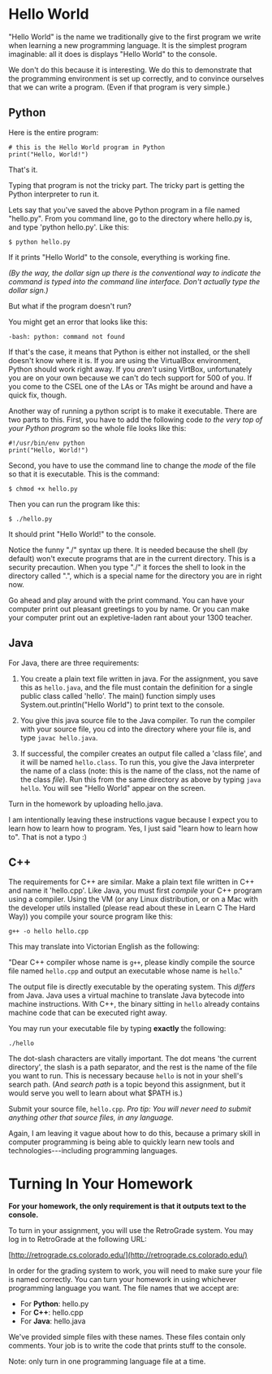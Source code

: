 Hello World
======

"Hello World" is the name we traditionally give to the first program
we write when learning a new programming language. It is the simplest
program imaginable: all it does is displays "Hello World" to the
console.

We don't do this because it is interesting. We do this to demonstrate
that the programming environment is set up correctly, and to convince
ourselves that we can write a program. (Even if that program is very
simple.)

Python
--------

Here is the entire program:

	# this is the Hello World program in Python
	print("Hello, World!")
	
That's it.

Typing that program is not the tricky part. The tricky part is getting
the Python interpreter to run it. 

Lets say that you've saved the above Python program in a file named
"hello.py". From you command line, go to the directory where hello.py
is, and type 'python hello.py'. Like this:

	$ python hello.py

If it prints "Hello World" to the console, everything is working fine.

_(By the way, the dollar sign up there is the conventional way to
indicate the command is typed into the command line interface. Don't
actually type the dollar sign.)_

But what if the program doesn't run?

You might get an error that looks like this:

	-bash: python: command not found
	
If that's the case, it means that Python is either not installed, or
the shell doesn't know where it is. If you are using the VirtualBox
environment, Python should work right away. If you _aren't_ using
VirtBox, unfortunately you are on your own because we can't do tech
support for 500 of you. If you come to the CSEL one of the LAs or TAs
might be around and have a quick fix, though.

Another way of running a python script is to make it executable. There
are two parts to this. First, you have to add the following code _to
the very top of your Python program_ so the whole file looks like
this:

	#!/usr/bin/env python
	print("Hello, World!")

Second, you have to use the command line to change the _mode_ of the
file so that it is executable. This is the command:

	$ chmod +x hello.py

Then you can run the program like this:

	$ ./hello.py

It should print "Hello World!" to the console.

Notice the funny "./" syntax up there. It is needed because the shell
(by default) won't execute programs that are in the current
directory. This is a security precaution. When you type "./" it forces
the shell to look in the directory called ".", which is a special name
for the directory you are in right now.

Go ahead and play around with the print command. You can have your
computer print out pleasant greetings to you by name. Or you can make
your computer print out an expletive-laden rant about your 1300
teacher. 

Java
-------

For Java, there are three requirements:

1. You create a plain text file written in java. For the assignment,
you save this as `hello.java`, and the file must contain the
definition for a single public class called 'hello'. The main()
function simply uses System.out.println("Hello World") to print text
to the console.

1. You give this java source file to the Java compiler. To run the
compiler with your source file, you cd into the directory where your
file is, and type `javac hello.java`.

1. If successful, the compiler creates an output file called a 'class
file', and it will be named `hello.class`. To run this, you give the
Java interpreter the name of a class (note: this is the name of the
class, not the name of the class _file_). Run this from the same
directory as above by typing `java hello`. You will see "Hello World"
appear on the screen.

Turn in the homework by uploading hello.java.

I am intentionally leaving these instructions vague because I expect
you to learn how to learn how to program. Yes, I just said "learn how
to learn how to". That is not a typo :)

C++
------

The requirements for C++ are similar. Make a plain text file written
in C++ and name it 'hello.cpp'. Like Java, you must first _compile_
your C++ program using a compiler. Using the VM (or any Linux
distribution, or on a Mac with the developer utils installed (please
read about these in Learn C The Hard Way)) you compile your source
program like this:

	g++ -o hello hello.cpp
	
This may translate into Victorian English as the following:

"Dear C++ compiler whose name is `g++`, please kindly compile the source
file named `hello.cpp` and output an executable whose name is
`hello`."

The output file is directly executable by the operating system. This
_differs_ from Java. Java uses a virtual machine to translate Java
bytecode into machine instructions. With C++, the binary sitting in
`hello` already contains machine code that can be executed right away.

You may run your executable file by typing __exactly__ the following:

	./hello

The dot-slash characters are vitally important. The dot means 'the
current directory', the slash is a path separator, and the rest is the
name of the file you want to run. This is necessary because `hello` is
not in your shell's search path. (And _search path_ is a topic beyond
this assignment, but it would serve you well to learn about what $PATH
is.)

Submit your source file, `hello.cpp`. _Pro tip: You will never need to submit
anything other that source files, in any language._

Again, I am leaving it vague about how to do this, because a primary
skill in computer programming is being able to quickly learn new tools
and technologies---including programming languages.

Turning In Your Homework
=========

__For your homework, the only requirement is that it outputs text to
the console.__

To turn in your assignment, you will use the RetroGrade
system. You may log in to RetroGrade at the following URL:

[http://retrograde.cs.colorado.edu/](http://retrograde.cs.colorado.edu/)

In order for the grading system to work, you will need to make sure
your file is named correctly. You can turn your homework in using
whichever programming language you want. The file names that we accept
are:

- For __Python__: hello.py
- For __C++__: hello.cpp
- For __Java__: hello.java

We've provided simple files with these names. These files contain only
comments. Your job is to write the code that prints stuff to the
console.

Note: only turn in one programming language file at a time. 
